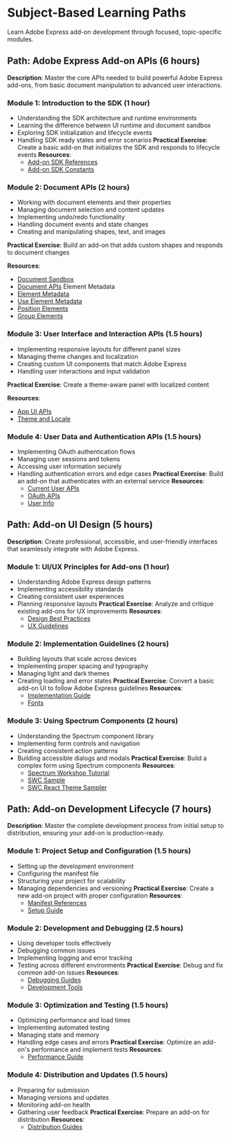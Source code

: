 # Subject-Based Learning Paths

Learn Adobe Express add-on development through focused, topic-specific modules.

## Path: Adobe Express Add-on APIs (6 hours)

**Description**: Master the core APIs needed to build powerful Adobe Express add-ons, from basic document manipulation to advanced user interactions.

### Module 1: Introduction to the SDK (1 hour)

- Understanding the SDK architecture and runtime environments
- Learning the difference between UI runtime and document sandbox
- Exploring SDK initialization and lifecycle events
- Handling SDK ready states and error scenarios
**Practical Exercise**: Create a basic add-on that initializes the SDK and responds to lifecycle events
**Resources**:
  - [Add-on SDK References](/references/index.md)
  - [Add-on SDK Constants](/references/addonsdk/addonsdk-constants.md)

### Module 2: Document APIs (2 hours)

- Working with document elements and their properties
- Managing document selection and content updates
- Implementing undo/redo functionality
- Handling document events and state changes
- Creating and manipulating shapes, text, and images

**Practical Exercise**: Build an add-on that adds custom shapes and responds to document changes

**Resources**:
  - [Document Sandbox](/references/document-sandbox/)
  - [Document APIs](/references/document-sandbox/document-apis/)
Element Metadata
  - [Element Metadata](/references/document-sandbox/document-apis/classes/AddOnData/)
  - [Use Element Metadata](../../guides/develop/how_to/element_metadata.md)
  - [Position Elements](../../guides/develop/how_to/position_elements.md)
  - [Group Elements](../../guides/develop/how_to/group_elements.md)

### Module 3: User Interface and Interaction APIs (1.5 hours)

- Implementing responsive layouts for different panel sizes
- Managing theme changes and localization
- Creating custom UI components that match Adobe Express
- Handling user interactions and input validation

**Practical Exercise**: Create a theme-aware panel with localized content

**Resources**:
  - [App UI APIs](/references/addonsdk/app-ui.md)
  - [Theme and Locale](../../guides/develop/how_to/theme_locale.md)

### Module 4: User Data and Authentication APIs (1.5 hours)

- Implementing OAuth authentication flows
- Managing user sessions and tokens
- Accessing user information securely
- Handling authentication errors and edge cases
**Practical Exercise**: Build an add-on that authenticates with an external service
**Resources**:
  - [Current User APIs](/references/addonsdk/app-currentUser.md)
  - [OAuth APIs](/references/addonsdk/app-oauth.md)
  - [User Info](../../guides/develop/how_to/user_info.md)

## Path: Add-on UI Design (5 hours)

**Description**: Create professional, accessible, and user-friendly interfaces that seamlessly integrate with Adobe Express.

### Module 1: UI/UX Principles for Add-ons (1 hour)

- Understanding Adobe Express design patterns
- Implementing accessibility standards
- Creating consistent user experiences
- Planning responsive layouts
**Practical Exercise**: Analyze and critique existing add-ons for UX improvements
**Resources**:
  - [Design Best Practices](../../guides/design/best_practices.md)
  - [UX Guidelines](../../guides/design/ux_guidelines/introduction.md)

### Module 2: Implementation Guidelines (2 hours)

- Building layouts that scale across devices
- Implementing proper spacing and typography
- Managing light and dark themes
- Creating loading and error states
**Practical Exercise**: Convert a basic add-on UI to follow Adobe Express guidelines
**Resources**:
  - [Implementation Guide](../../guides/design/implementation_guide.md)
  - [Fonts](../../guides/design/fonts.md)

### Module 3: Using Spectrum Components (2 hours)

- Understanding the Spectrum component library
- Implementing form controls and navigation
- Creating consistent action patterns
- Building accessible dialogs and modals
**Practical Exercise**: Build a complex form using Spectrum components
**Resources**:
  - [Spectrum Workshop Tutorial](../../guides/tutorials/spectrum-workshop/index.md)
  - [SWC Sample](/samples.md#swc)
  - [SWC React Theme Sampler](/samples.md#swc-react-theme-sampler)

## Path: Add-on Development Lifecycle (7 hours)

**Description**: Master the complete development process from initial setup to distribution, ensuring your add-on is production-ready.

### Module 1: Project Setup and Configuration (1.5 hours)

- Setting up the development environment
- Configuring the manifest file
- Structuring your project for scalability
- Managing dependencies and versioning
**Practical Exercise**: Create a new add-on project with proper configuration
**Resources**:
  - [Manifest References](/references/manifest/index.md)
  - [Setup Guide](../../guides/getting_started/setup.md)

### Module 2: Development and Debugging (2.5 hours)

- Using developer tools effectively
- Debugging common issues
- Implementing logging and error tracking
- Testing across different environments
**Practical Exercise**: Debug and fix common add-on issues
**Resources**:
  - [Debugging Guides](../../guides/debug/index.md)
  - [Development Tools](../../guides/getting_started/dev_tooling.md)

### Module 3: Optimization and Testing (1.5 hours)

- Optimizing performance and load times
- Implementing automated testing
- Managing state and memory
- Handling edge cases and errors
**Practical Exercise**: Optimize an add-on's performance and implement tests
**Resources**:
  - [Performance Guide](../../guides/develop/performance.md)

### Module 4: Distribution and Updates (1.5 hours)

- Preparing for submission
- Managing versions and updates
- Monitoring add-on health
- Gathering user feedback
**Practical Exercise**: Prepare an add-on for distribution
**Resources**:
  - [Distribution Guides](../../guides/distribute/index.md)
